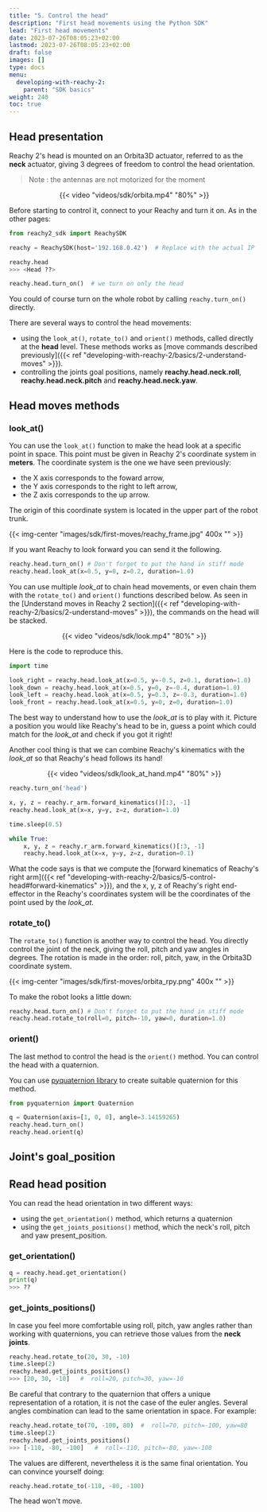 ```yaml
---
title: "5. Control the head"
description: "First head movements using the Python SDK"
lead: "First head movements"
date: 2023-07-26T08:05:23+02:00
lastmod: 2023-07-26T08:05:23+02:00
draft: false
images: []
type: docs
menu:
  developing-with-reachy-2:
    parent: "SDK basics"
weight: 240
toc: true
---
```



## Head presentation

Reachy 2's head is mounted on an Orbita3D actuator, referred to as the **neck** actuator, giving 3 degrees of freedom to control the head orientation.  
> Note : the antennas are not motorized for the moment

<p align="center">
    {{< video "videos/sdk/orbita.mp4" "80%" >}}
</p>


Before starting to control it, connect to your Reachy and turn it on. As in the other pages:

```python
from reachy2_sdk import ReachySDK

reachy = ReachySDK(host='192.168.0.42')  # Replace with the actual IP

reachy.head
>>> <Head ??>

reachy.head.turn_on()  # we turn on only the head
```

You could of course turn on the whole robot by calling `reachy.turn_on()` directly.

There are several ways to control the head movements:
- using the `look_at()`, `rotate_to()` and `orient()` methods, called directly at the **head** level. These methods works as [move commands described previously]({{< ref "developing-with-reachy-2/basics/2-understand-moves" >}}).
- controlling the joints goal positions, namely **reachy.head.neck.roll**, **reachy.head.neck.pitch** and **reachy.head.neck.yaw**.

## Head moves methods

### look_at()

You can use the `look_at()` function to make the head look at a specific point in space. This point must be given in Reachy 2's coordinate system in **meters**. The coordinate system is the one we have seen previously:

* the X axis corresponds to the foward arrow,
* the Y axis corresponds to the right to left arrow,
* the Z axis corresponds to the up arrow.

The origin of this coordinate system is located in the upper part of the robot trunk.

{{< img-center "images/sdk/first-moves/reachy_frame.jpg" 400x "" >}}

If you want Reachy to look forward you can send it the following.

```python
reachy.head.turn_on() # Don't forget to put the hand in stiff mode
reachy.head.look_at(x=0.5, y=0, z=0.2, duration=1.0)
```

You can use multiple *look_at* to chain head movements, or even chain them with the `rotate_to()` and `orient()` functions described below. As seen in the [Understand moves in Reachy 2 section]({{< ref "developing-with-reachy-2/basics/2-understand-moves" >}}), the commands on the head will be stacked.

<p align="center">
    {{< video "videos/sdk/look.mp4" "80%" >}}
</p>

Here is the code to reproduce this.

```python
import time

look_right = reachy.head.look_at(x=0.5, y=-0.5, z=0.1, duration=1.0)
look_down = reachy.head.look_at(x=0.5, y=0, z=-0.4, duration=1.0)
look_left = reachy.head.look_at(x=0.5, y=0.3, z=-0.3, duration=1.0)
look_front = reachy.head.look_at(x=0.5, y=0, z=0, duration=1.0)
```

The best way to understand how to use the *look_at* is to play with it. Picture a position you would like Reachy's head to be in, guess a point which could match for the *look_at* and check if you got it right!

Another cool thing is that we can combine Reachy's kinematics with the *look_at* so that Reachy's head follows its hand!

<p align="center">
    {{< video "videos/sdk/look_at_hand.mp4" "80%" >}}
</p>

```python
reachy.turn_on('head')

x, y, z = reachy.r_arm.forward_kinematics()[:3, -1]
reachy.head.look_at(x=x, y=y, z=z, duration=1.0)

time.sleep(0.5)

while True:
    x, y, z = reachy.r_arm.forward_kinematics()[:3, -1]
    reachy.head.look_at(x=x, y=y, z=z, duration=0.1)
```

What the code says is that we compute the [forward kinematics of Reachy's right arm]({{< ref "developing-with-reachy-2/basics/5-control-head#forward-kinematics" >}}), and the x, y, z of Reachy's right end-effector in the Reachy's coordinates system will be the coordinates of the point used by the *look_at*.

### rotate_to()

The `rotate_to()` function is another way to control the head. You directly control the joint of the neck, giving the roll, pitch and yaw angles in degrees. The rotation is made in the order: roll, pitch, yaw, in the Orbita3D coordinate system.

{{< img-center "images/sdk/first-moves/orbita_rpy.png" 400x "" >}}

To make the robot looks a little down:
```python
reachy.head.turn_on() # Don't forget to put the hand in stiff mode
reachy.head.rotate_to(roll=0, pitch=-10, yaw=0, duration=1.0)
```

### orient()

The last method to control the head is the `orient()` method. You can control the head with a quaternion.

You can use [pyquaternion library](https://kieranwynn.github.io/pyquaternion/) to create suitable quaternion for this method.

```python
from pyquaternion import Quaternion

q = Quaternion(axis=[1, 0, 0], angle=3.14159265)
reachy.head.turn_on()
reachy.head.orient(q)
```

## Joint's goal_position


## Read head position

You can read the head orientation in two different ways:

- using the `get_orientation()` method, which returns a quaternion
- using the `get_joints_positions()` method, which the neck's roll, pitch and yaw present_position.

### get_orientation()

```python
q = reachy.head.get_orientation()
print(q)
>>> ??
```

### get_joints_positions()

In case you feel more comfortable using roll, pitch, yaw angles rather than working with quaternions, you can retrieve those values from the **neck joints**.

```python
reachy.head.rotate_to(20, 30, -10)
time.sleep(2)
reachy.head.get_joints_positions()
>>> [20, 30, -10]   #  roll=20, pitch=30, yaw=-10
```

Be careful that contrary to the quaternion that offers a unique representation of a rotation, it is not the case of the euler angles. Several angles combination can lead to the same orientation in space. For example:

```python
reachy.head.rotate_to(70, -100, 80)  #  roll=70, pitch=-100, yaw=80
time.sleep(2)
reachy.head.get_joints_positions()
>>> [-110, -80, -100]   #  roll=-110, pitch=-80, yaw=-100
```

The values are different, nevertheless it is the same final orientation. You can convince yourself doing:
```python
reachy.head.rotate_to(-110, -80, -100)
```
The head won't move.